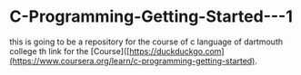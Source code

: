 # C-Programming-Getting-Started---1
this is going to be a repository for the course of c language of dartmouth college
th link for the [Course]([https://duckduckgo.com](https://www.coursera.org/learn/c-programming-getting-started). 
